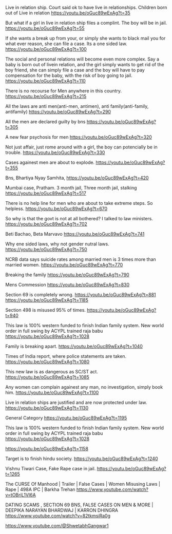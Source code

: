 

Live in relation ship. 
Court said ok to have live in relationships.
Children born out of Live in relation
https://youtu.be/oGuc89wExAg?t=35

But what if a girl in live in relation ship files a complint.
The boy will be in jail.
https://youtu.be/oGuc89wExAg?t=55

If she wants a break up from your, or simply she wants to black mail you for what ever reason, she can file a case. Its a one sided law.
https://youtu.be/oGuc89wExAg?t=100

The social and personal relations will become even more complex.
Say a baby is born out of livein relation, and the girl simply wants to get rid of the boy friend, she can simply file a case and the boy will have to pay compensation for the baby, with the risk of boy going to jail.
https://youtu.be/oGuc89wExAg?t=110


There is no recourse for Men anywhere in this country. 
https://youtu.be/oGuc89wExAg?t=215


All the laws are anti men(anti-men, antimen), anti family(anti-family, antifamily)
https://youtu.be/oGuc89wExAg?t=290


All the men are declared guilty by bns
https://youtu.be/oGuc89wExAg?t=305

A new fear psychosis for men
https://youtu.be/oGuc89wExAg?t=320

Not just affair, just rome around with a girl, the boy can potencially be in trouble. 
https://youtu.be/oGuc89wExAg?t=330

Cases againest men are about to explode.
https://youtu.be/oGuc89wExAg?t=355 

Bns, Bhartiya Nyay Samhita, 
https://youtu.be/oGuc89wExAg?t=420

Mumbai case, Pratham. 3 month jail, Three month jail, stalking 
https://youtu.be/oGuc89wExAg?t=517


There is no help line for men who are about to take extreme steps. So helpless.
https://youtu.be/oGuc89wExAg?t=670 

So why is that the govt is not at all bothered? I talked to law ministers. 
https://youtu.be/oGuc89wExAg?t=702

Beti Bachao, Beta Marvavo
https://youtu.be/oGuc89wExAg?t=741

Why ene sided laws, why not gender nutral laws.
https://youtu.be/oGuc89wExAg?t=750

NCRB data says suicide rates among married men is 3 times more than married women. 
https://youtu.be/oGuc89wExAg?t=770



Breaking the family
https://youtu.be/oGuc89wExAg?t=790

Mens Commession
https://youtu.be/oGuc89wExAg?t=830

Section 69 is completely wrong. 
https://youtu.be/oGuc89wExAg?t=881
https://youtu.be/oGuc89wExAg?t=1185

Section 498 is misused 95% of times.
https://youtu.be/oGuc89wExAg?t=940

This law is 100% western funded to finish Indian family system. New world order in full swing by ACYPL trained raja babu
https://youtu.be/oGuc89wExAg?t=1028

Family is breaking apart.
https://youtu.be/oGuc89wExAg?t=1040

Times of India report, where police statements are taken.
https://youtu.be/oGuc89wExAg?t=1080

This new law is as dangerous as SC/ST act.
https://youtu.be/oGuc89wExAg?t=1085

Any women can complain againest any man, no investigation, simply book him.
https://youtu.be/oGuc89wExAg?t=1100

Live in relation ships are justified and are now protected under law.
https://youtu.be/oGuc89wExAg?t=1130

General Category
https://youtu.be/oGuc89wExAg?t=1195






This law is 100% western funded to finish Indian family system. New world order in full swing by ACYPL trained raja babu
https://youtu.be/oGuc89wExAg?t=1028

https://youtu.be/oGuc89wExAg?t=1158

Target is to finish hindu society.
https://youtu.be/oGuc89wExAg?t=1240

Vishnu Tiwari Case, Fake Rape case in jail.
https://youtu.be/oGuc89wExAg?t=1265


The CURSE Of Manhood | Trailer | False Cases | Women Misusing Laws | Rape | 498A IPC | Barkha Trehan
https://www.youtube.com/watch?v=tOBrjL1VI6A

DATING SCAMS , SECTION 69 BNS, FALSE CASES ON MEN & MORE | DEEPIKA NARAYAN BHARDWAJ | KARRON DHINGRA
https://www.youtube.com/watch?v=82tkmsiRa0g


https://www.youtube.com/@ShwetabhGangwar1



